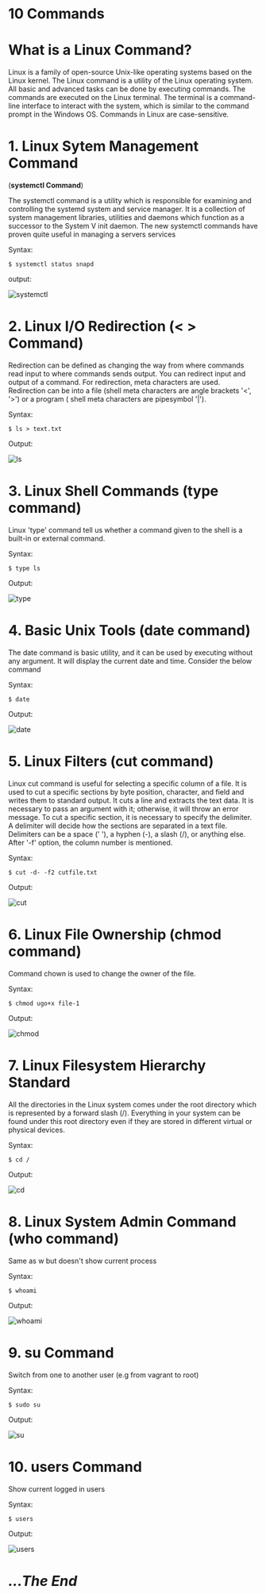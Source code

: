 # 10 Commands

# What is a Linux Command?

Linux is a family of open-source Unix-like operating systems based on the Linux kernel. The Linux command is a utility of the Linux operating system. All basic and advanced tasks can be done by executing commands. The commands are executed on the Linux terminal. The terminal is a command-line interface to interact with the system, which is similar to the command prompt in the Windows OS. Commands in Linux are case-sensitive.


# 1. __Linux Sytem Management Command__
(__systemctl Command__)

The systemctl command is a utility which is responsible for examining and controlling the systemd system and service manager. It is a collection of system management libraries, utilities and daemons which function as a successor to the System V init daemon. The new systemctl commands have proven quite useful in managing a servers services

Syntax:

```$ systemctl status snapd```

output:

![systemctl](./screenshots/systemctl.png)

# 2. __Linux I/O Redirection__ (__< > Command__)

Redirection can be defined as changing the way from where commands read input to where commands sends output. You can redirect input and output of a command. For redirection, meta characters are used. Redirection can be into a file (shell meta characters are angle brackets '<', '>') or a program ( shell meta characters are pipesymbol '|').

Syntax:

```$ ls > text.txt```

Output:

![ls](./screenshots/ls.png)

# 3. __Linux Shell Commands__ (**type command**)

Linux 'type' command tell us whether a command given to the shell is a built-in or external command.

Syntax:

```$ type ls```

Output:

![type](./screenshots/type.png)

# 4. __Basic Unix Tools (date command)__

The date command is basic utility, and it can be used by executing without any argument. It will display the current date and time. Consider the below command

Syntax:

```$ date```

Output:

![date](./screenshots/date.png)

# 5. Linux Filters (cut command)

Linux cut command is useful for selecting a specific column of a file. It is used to cut a specific sections by byte position, character, and field and writes them to standard output. It cuts a line and extracts the text data. It is necessary to pass an argument with it; otherwise, it will throw an error message. To cut a specific section, it is necessary to specify the delimiter. A delimiter will decide how the sections are separated in a text file. Delimiters can be a space (' '), a hyphen (-), a slash (/), or anything else. After '-f' option, the column number is mentioned.

Syntax:

```$ cut -d- -f2 cutfile.txt```

Output:

![cut](./screenshots/cut.png)

# 6. Linux File Ownership (chmod command)

Command chown is used to change the owner of the file.

Syntax:

```$ chmod ugo+x file-1```

Output:

![chmod](./screenshots/chmod.png)


# 7. Linux Filesystem Hierarchy Standard

All the directories in the Linux system comes under the root directory which is represented by a forward slash (/). Everything in your system can be found under this root directory even if they are stored in different virtual or physical devices.

Syntax:

```$ cd /```

Output:

![cd](./screenshots/cd.png)

# 8. Linux System Admin Command (who command)

Same as w but doesn't show current process

Syntax:

```$ whoami```

Output:

![whoami](./screenshots/whoami.png)

# 9. su Command

Switch from one to another user (e.g from vagrant to root)

Syntax:

```$ sudo su```

Output:

![su](./screenshots/su.png)

# 10. users Command

Show current logged in users

Syntax:

```$ users```

Output:

![users](./screenshots/users.png)


# *...The End*